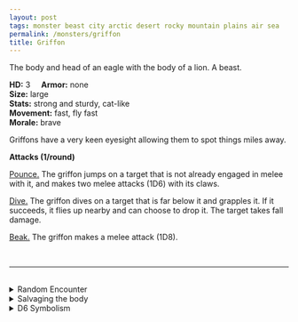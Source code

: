```yaml
---
layout: post
tags: monster beast city arctic desert rocky mountain plains air sea 
permalink: /monsters/griffon
title: Griffon
---
```


The body and head of an eagle with the body of a lion. A beast.

**HD:** 3  &nbsp; &nbsp;  **Armor:** none <br>
**Size:** large <br>
**Stats:** strong and sturdy, cat-like<br>
**Movement:** fast, fly fast <br>
**Morale:** brave <br>

Griffons have a very keen eyesight allowing them to spot things miles away.

**Attacks (1/round)**

<ins>Pounce.</ins> The griffon jumps on a target that is not already engaged in melee with it, and makes two melee attacks (1D6) with its claws.

<ins>Dive.</ins> The griffon dives on a target that is far below it and grapples it. If it succeeds, it flies up nearby and can choose to drop it. The target takes fall damage.

<ins>Beak.</ins> The griffon makes a melee attack (1D8).

<br>

---

<br>

<details markdown="1">
<summary>Random Encounter</summary>

1. **Monster:** 1D4 griffons.
1. **Lair:**  Massive nests in unreacheable heights. <br>    &nbsp; OR <br>    **Omen:** A piercing eagle cry.
1. **Spoor:** A big carcass, eaten, in a location only reacheable by air.
1. **Tracks:** Spiraling quadrupedal birds in the horizon.
1. **Trace:** Crushed bones in a high location.
1. **Trace:** Griffon in local heraldry.

</details>

<details markdown="1">
<summary>Salvaging the body</summary>

Griffon feathers make prized quills, and their pelt is often worn by kings, but killing such a beast would be sacrilege: they are worth much more tamed. Lucky you if you find an egg.
</details>

<details markdown="1">
<summary>D6 Symbolism</summary>

In local cultures this beast is a symbol of ...

1. Royalty
2. Bravery
3. Sky
4. Travel
5. Morning
6. Sacred 
</details>
